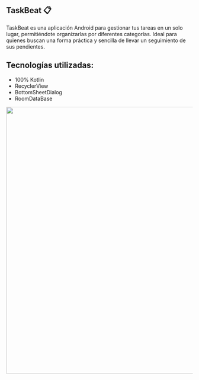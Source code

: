 ## TaskBeat 📋

TaskBeat es una aplicación Android para gestionar tus tareas en un solo lugar, permitiéndote organizarlas por diferentes categorías. Ideal para quienes buscan una forma práctica y sencilla de llevar un seguimiento de sus pendientes.

## Tecnologías utilizadas:

- 100% Kotlin
- RecyclerView
- BottomSheetDialog
- RoomDataBase

<img src="https://github.com/user-attachments/assets/cbc121c4-c00b-46d8-9536-c332ce49f1e9" width=720/> 
